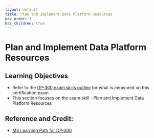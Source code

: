 ```yaml
---
layout: default
title: Plan and Implement Data Platform Resources
nav_order: 3
has_children: true
---
```


# Plan and Implement Data Platform Resources

## Learning Objectives

   - Refer to the [DP-300 exam skills outline](https://query.prod.cms.rt.microsoft.com/cms/api/am/binary/RE4q3yZ) for what is measured on this certification exam. 
   - This section focuses on the exam skill - Plan and Implement Data Platform Resources 

## Reference and Credit:  

   - [MS Learning Path for DP-300](https://docs.microsoft.com/en-us/learn/certifications/exams/dp-300)




